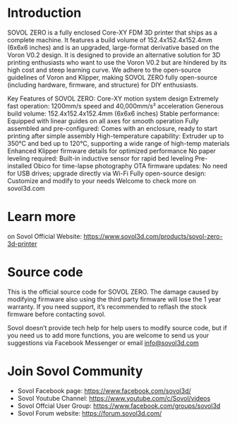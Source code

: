 # Introduction

SOVOL ZERO is a fully enclosed Core-XY FDM 3D printer that ships as a complete machine. It features a build volume of 152.4x152.4x152.4mm (6x6x6 inches) and is an upgraded, large-format derivative based on the Voron V0.2 design.
It is designed to provide an alternative solution for 3D printing enthusiasts who want to use the Voron V0.2 but are hindered by its high cost and steep learning curve. We adhere to the open-source guidelines of Voron and Klipper, making SOVOL ZERO fully open-source (including hardware, firmware, and structure) for DIY enthusiasts.

Key Features of SOVOL ZERO:
Core-XY motion system design
Extremely fast operation: 1200mm/s speed and 40,000mm/s² acceleration
Generous build volume: 152.4x152.4x152.4mm (6x6x6 inches)
Stable performance: Equipped with linear guides on all axes for smooth operation
Fully assembled and pre-configured: Comes with an enclosure, ready to start printing after simple assembly
High-temperature capability: Extruder up to 350°C and bed up to 120°C, supporting a wide range of high-temp materials
Enhanced Klipper firmware details for optimized performance
No paper leveling required: Built-in inductive sensor for rapid bed leveling
Pre-installed Obico for time-lapse photography
OTA firmware updates: No need for USB drives; upgrade directly via Wi-Fi
Fully open-source design: Customize and modify to your needs
Welcome to check more on sovol3d.com


# Learn more

on Sovol Official Website: https://www.sovol3d.com/products/sovol-zero-3d-printer

# Source code

This is the official source code for SOVOL ZERO. The damage caused by modifying firmware also using the third party firmware will lose the 1 year warranty. If you need support, it’s recommended to reflash the stock firmware before contacting sovol.

Sovol doesn’t provide tech help for help users to modify source code, but if you need us to add more functions, you are welcome to send us your suggestions via Facebook Messenger or email 
info@sovol3d.com 

# Join Sovol Community

- Sovol Facebook page: https://www.facebook.com/sovol3d/
- Sovol Youtube Channel: https://www.youtube.com/c/Sovol/videos
- Sovol Offcial User Group: https://www.facebook.com/groups/sovol3d
- Sovol Forum website: https://forum.sovol3d.com/


